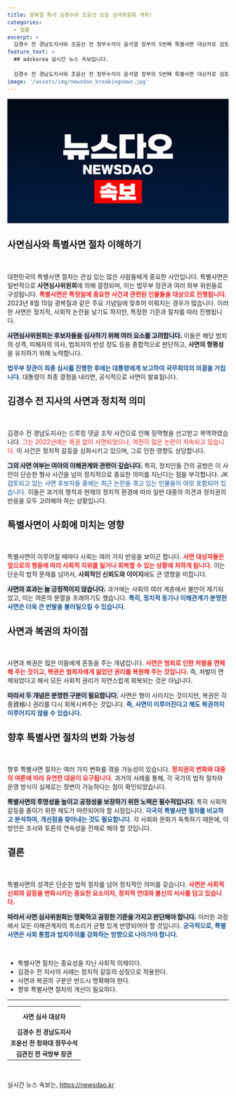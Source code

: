```yaml
---
title: 광복절 특사 김경수와 조윤선 오늘 심사위원회 개최!
categories:
  - 법률
excerpt: >
  김경수 전 경남도지사와 조윤선 전 정무수석이 윤석열 정부의 5번째 특별사면 대상자로 검토됩니다. 이들은 광복절 특사 후보로 올라, 정치적 논란이 재점화될지 주목됩니다!
feature_text: >
  ## adskorea 실시간 뉴스 속보입니다.

  김경수 전 경남도지사와 조윤선 전 정무수석이 윤석열 정부의 5번째 특별사면 대상자로 검토됩니다. 이들은 광복절 특사 후보로 올라, 정치적 논란이 재점화될지 주목됩니다!
image: '/assets/img/newsdao_breakingnews.jpg'
---
```


<p><img src="/assets/img/newsdao_breakingnews.jpg" alt="adskorea 속보" /></p>

<h2 data-ke-size="size26">사면심사와 특별사면 절차 이해하기</h2>

<p data-ke-size="size16">&nbsp;</p>

<p>대한민국의 특별사면 절차는 관심 있는 많은 사람들에게 중요한 사안입니다. 특별사면은 일반적으로 <strong>사면심사위원회</strong>에 의해 결정되며, 이는 법무부 장관과 여러 외부 위원들로 구성됩니다. <b><span style="color: #ee2323;">특별사면은 특정일에 중요한 사건과 관련된 인물들을 대상으로 진행됩니다.</span></b> 2023년 8월 15일 광복절과 같은 주요 기념일에 맞추어 이뤄지는 경우가 많습니다. 이러한 사면은 정치적, 사회적 논란을 낳기도 하지만, 특정한 기준과 절차를 따라 진행됩니다.</p>

<p><b><span style="background-color: #21538527;">사면심사위원회는 후보자들을 심사하기 위해 여러 요소를 고려합니다.</span></b> 이들은 해당 범죄의 성격, 피해자의 의사, 범죄자의 반성 정도 등을 종합적으로 판단하고, <strong>사면의 형평성</strong>을 유지하기 위해 노력합니다.</p>

<p><b><span style="color: #1a5490;">법무부 장관이 최종 심사를 진행한 후에는 대통령에게 보고하여 국무회의의 의결을 거칩니다.</span></b> 대통령이 최종 결정을 내리면, 공식적으로 사면이 발표됩니다.</p>

<h2 data-ke-size="size26">김경수 전 지사의 사면과 정치적 의미</h2>

<p data-ke-size="size16">&nbsp;</p>

<p>김경수 전 경남도지사는 드루킹 댓글 조작 사건으로 인해 징역형을 선고받고 복역하였습니다. <?b><span style="color: #ee2323;">그는 2022년에는 복권 없이 사면되었으나, 여전히 많은 논란이 지속되고 있습니다.</span></b> 이 사건은 정치적 갈등을 심화시키고 있으며, 그로 인한 영향도 상당합니다.</p>

<p><b><span style="background-color: #21538527;">그의 사면 여부는 여야의 이해관계와 관련이 깊습니다.</span></b> 특히, 정치인들 간의 공방은 이 사안이 단순한 형사 사건을 넘어 정치적으로 중요한 의미를 지닌다는 점을 부각합니다. JK</b><span style="color: #1a5490;">검토되고 있는 사면 후보자들 중에는 최근 논란을 겪고 있는 인물들이 여럿 포함되어 있습니다.</span></b> 이들은 과거의 행적과 현재의 정치적 환경에 따라 일반 대중의 의견과 정치권의 반응을 모두 고려해야 하는 상황입니다.</p>

<h2 data-ke-size="size26">특별사면이 사회에 미치는 영향</h2>

<p data-ke-size="size16">&nbsp;</p>

<p>특별사면이 이루어질 때마다 사회는 여러 가지 반응을 보이곤 합니다. <b><span style="color: #ee2323;">사면 대상자들은 앞으로의 행동에 따라 사회적 지위를 잃거나 회복할 수 있는 상황에 처하게 됩니다.</span></b> 이는 단순히 법적 문제를 넘어서, <strong>사회적인 신뢰도와 이미지</strong>에도 큰 영향을 미칩니다. </p>

<p><b><span style="background-color: #21538527;">사면의 효과는 늘 긍정적이지 않습니다.</span></b> 과거에는 사회의 여러 계층에서 불만이 제기되었고, 이는 여론의 분열을 초래하기도 했습니다. <b><span style="color: #1a5490;">특히, 정치적 동기나 이해관계가 분명한 사면은 더욱 큰 반발을 불러일으킬 수 있습니다.</span></b> </p>

<h2 data-ke-size="size26">사면과 복권의 차이점</h2>

<p data-ke-size="size16">&nbsp;</p>

<p>사면과 복권은 많은 이들에게 혼동을 주는 개념입니다. <b><span style="color: #ee2323;">사면은 범죄로 인한 처벌을 면제해 주는 것이고, 복권은 범죄자에게 잃었던 권리를 복원해 주는 것입니다.</span></b> 즉, 처벌이 면제되었다고 해서 모든 사회적 권리가 자연스럽게 회복되는 것은 아닙니다.</p>

<p><b><span style="background-color: #21538527;">따라서 두 개념은 분명한 구분이 필요합니다.</span></b> 사면은 형이 사라지는 것이지만, 복권은 각종資格나 권리를 다시 회복시켜주는 것입니다. <b><span style="color: #1a5490;">즉, 사면이 이루어진다고 해도 복권까지 이루어지지 않을 수 있습니다.</span></b></p>

<h2 data-ke-size="size26">향후 특별사면 절차의 변화 가능성</h2>

<p data-ke-size="size16">&nbsp;</p>

<p>향후 특별사면 절차는 여러 가지 변화를 겪을 가능성이 있습니다. <b><span style="color: #ee2323;">정치권의 변화와 대중의 여론에 따라 유연한 대응이 요구됩니다.</span></b> 과거의 사례를 통해, 각 국가의 법적 절차와 운영 방식이 실제로는 정변이 가능하다는 점이 확인되었습니다.</p>

<p><b><span style="background-color: #21538527;">특별사면의 투명성을 높이고 공정성을 보장하기 위한 노력은 필수적입니다.</span></b> 특히 사회적 갈등을 줄이기 위한 제도가 마련되어야 할 시점입니다. <b><span style="color: #1a5490;">각국의 특별사면 절차를 비교하고 분석하여, 개선점을 찾아내는 것도 필요합니다.</span></b> 각 사회와 문화가 독특하기 때문에, 이 방안은 조사와 토론의 연속성을 전제로 해야 할 것입니다.</p>

<h2 data-ke-size="size26">결론</h2>

<p data-ke-size="size16">&nbsp;</p>

<p>특별사면의 성격은 단순한 법적 절차를 넘어 정치적인 의미를 갖습니다. <b><span style="color: #ee2323;">사면은 사회적 신뢰와 갈등을 변화시키는 중요한 요소이자, 정치적 연대와 불신의 서사를 담고 있습니다.</span></b> </p>

<p><b><span style="background-color: #21538527;">따라서 사면 심사위원회는 명확하고 공정한 기준을 가지고 판단해야 합니다.</span></b> 이러한 과정에서 모든 이해관계자의 목소리가 균형 있게 반영되어야 할 것입니다. <b><span style="color: #1a5490;">궁극적으로, 특별사면은 사회 통합과 법치주의를 강화하는 방향으로 나아가야 합니다.</span></b> </p>

<p data-ke-size="size16">&nbsp;</p>

<ul>
    <li>특별사면 절차는 중요성을 지닌 사회적 의제이다.</li>
    <li>김경수 전 지사의 사례는 정치적 갈등의 상징으로 작용한다.</li>
    <li>사면과 복권의 구분은 반드시 명확해야 한다.</li>
    <li>향후 특별사면 절차의 개선이 필요하다.</li>
</ul>

<hr>

<table style="width: 100%; border-collapse: collapse;">
    <tbody>
        <tr>
            <td style="text-align: center; height: 40px;"><b>사면 심사 대상자</b></td>
        </tr>
        <tr>
            <td style="text-align: center; height: 17px;"><b>김경수 전 경남도지사</b></td>
        </tr>
        <tr>
            <td style="text-align: center; height: 17px;"><b>조윤선 전 청와대 정무수석</b></td>
        </tr>
        <tr>
            <td style="text-align: center; height: 17px;"><b>김관진 전 국방부 장관</b></td>
        </tr>
    </tbody>
</table>

<p data-ke-size="size16">&nbsp;</p>
실시간 뉴스 속보는, <a href="https://newsdao.kr" rel="dofollow">https://newsdao.kr</a>


